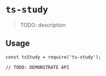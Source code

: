 # `ts-study`

> TODO: description

## Usage

```
const tsStudy = require('ts-study');

// TODO: DEMONSTRATE API
```
